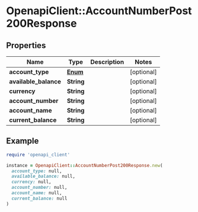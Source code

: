 # OpenapiClient::AccountNumberPost200Response

## Properties

| Name | Type | Description | Notes |
| ---- | ---- | ----------- | ----- |
| **account_type** | [**Enum**](Enum.md) |  | [optional] |
| **available_balance** | **String** |  | [optional] |
| **currency** | **String** |  | [optional] |
| **account_number** | **String** |  | [optional] |
| **account_name** | **String** |  | [optional] |
| **current_balance** | **String** |  | [optional] |

## Example

```ruby
require 'openapi_client'

instance = OpenapiClient::AccountNumberPost200Response.new(
  account_type: null,
  available_balance: null,
  currency: null,
  account_number: null,
  account_name: null,
  current_balance: null
)
```

